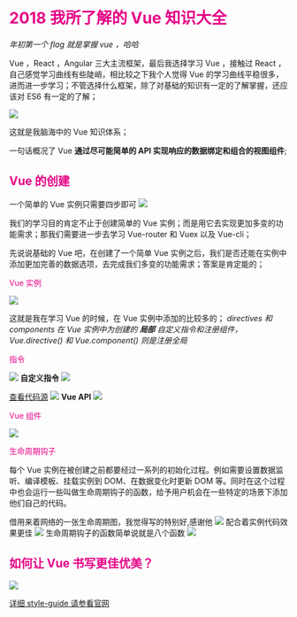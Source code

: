 <h1 style='color:rgb(230,3,135);'>2018 我所了解的 Vue 知识大全</h1>
<i>年初第一个 flag 就是掌握 vue ，哈哈</i>

Vue ，React ，Angular 三大主流框架，最后我选择学习 Vue ，接触过 React ，自己感觉学习曲线有些陡峭，相比较之下我个人觉得 Vue 的学习曲线平稳很多，进而进一步学习；不管选择什么框架，除了对基础的知识有一定的了解掌握，还应该对 ES6 有一定的了解；

<img src='API.png'/>

这就是我脑海中的 Vue 知识体系；

一句话概况了 Vue  <b>通过尽可能简单的 API 实现响应的数据绑定和组合的视图组件</b>;

<h2 style='color:rgb(230,3,135);'> Vue 的创建</h2>
一个简单的 Vue 实例只需要四步即可
<img src='create-vue.png'/>

我们的学习目的肯定不止于创建简单的 Vue 实例；而是用它去实现更加多变的功能需求；那我们需要进一步去学习 Vue-router 和 Vuex 以及 Vue-cli；

先说说基础的 Vue 吧，在创建了一个简单 Vue 实例之后，我们是否还能在实例中添加更加完善的数据选项，去完成我们多变的功能需求；答案是肯定能的；
<p style='color:rgb(230,3,135);'> Vue 实例</p>
<img src='2.png'/>

这就是我在学习 Vue 的时候，在 Vue 实例中添加的比较多的；<i> directives 和 components 在 Vue 实例中为创建的 <b>局部</b> 自定义指令和注册组件，Vue.directive() 和 Vue.component() 则是注册全局</i>  
<p style='color:rgb(230,3,135);'> 指令</p>
<img src='6.png'/>
<b> 自定义指令</b>
<img src='directive.png'/>

[查看代码源](https://cn.vuejs.org/v2/style-guide/)
<img src='7.png'/>
<b> Vue API</b>
<img src='vueAPI.png'/>
<p style='color:rgb(230,3,135);'> Vue 组件</p>
<img src='3.png'/>
<p style='color:rgb(230,3,135);'> 生命周期钩子</p>
每个 Vue 实例在被创建之前都要经过一系列的初始化过程。例如需要设置数据监听、编译模板、挂载实例到 DOM、在数据变化时更新 DOM 等。同时在这个过程中也会运行一些叫做生命周期钩子的函数，给予用户机会在一些特定的场景下添加他们自己的代码。

借用来着网络的一张生命周期图，我觉得写的特别好,感谢他
<img src='5.png'/>
配合着实例代码效果更佳
<img src='4.png'/>
生命周期钩子的函数简单说就是八个函数
<img src='mounted.png'/>
<h2 style='color:rgb(230,3,135);'> 如何让 Vue 书写更佳优美？</h2>
<img src='style.png'/>


[详细 style-guide 请参看官网](https://cn.vuejs.org/v2/style-guide/)